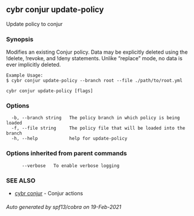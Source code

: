 ## cybr conjur update-policy

Update policy to conjur

### Synopsis

Modifies an existing Conjur policy. Data may be explicitly deleted using the !delete, !revoke, and !deny statements. 
	Unlike “replace” mode, no data is ever implicitly deleted.
	
	Example Usage:
	$ cybr conjur update-policy --branch root --file ./path/to/root.yml

```
cybr conjur update-policy [flags]
```

### Options

```
  -b, --branch string   The policy branch in which policy is being loaded
  -f, --file string     The policy file that will be loaded into the branch
  -h, --help            help for update-policy
```

### Options inherited from parent commands

```
      --verbose   To enable verbose logging
```

### SEE ALSO

* [cybr conjur](cybr_conjur.md)	 - Conjur actions

###### Auto generated by spf13/cobra on 19-Feb-2021
